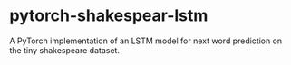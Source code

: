 # pytorch-shakespear-lstm
A PyTorch implementation of an LSTM model for next word prediction on the tiny shakespeare dataset.
